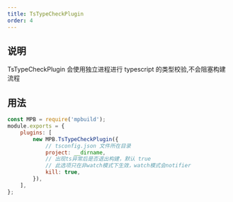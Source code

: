 ```yaml
---
title: TsTypeCheckPlugin
order: 4
---
```


## 说明

TsTypeCheckPlugin 会使用独立进程进行 typescript 的类型校验,不会阻塞构建流程

## 用法

```javascript
const MPB = require('mpbuild');
module.exports = {
    plugins: [
        new MPB.TsTypeCheckPlugin({
            // tsconfig.json 文件所在目录
            project: __dirname,
            // 出现ts异常后是否退出构建，默认 true
            // 此选项只在非watch模式下生效，watch模式会notifier
            kill: true,
        }),
    ],
};
```

